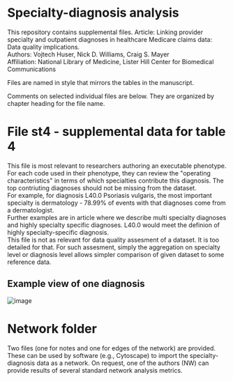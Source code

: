 # Specialty-diagnosis analysis

This repository contains supplemental files.
Article: Linking provider specialty and outpatient diagnoses in healthcare Medicare claims data: Data quality implications.   
Authors: Vojtech Huser, Nick D. Williams, Craig S. Mayer  
Affiliation: National Library of Medicine, Lister Hill Center for Biomedical Communications  


Files are named in style that mirrors the tables in the manuscript.  

Comments on selected individual files are below. They are organized by chapter heading for the file name.  

# File st4 - supplemental data for table 4

This file is most relevant to researchers authoring an executable phenotype. For each code used in their phenotype, they can review the "operating characteristics" in terms of which specialties contribute this diagnosis. The top contriuting diagnoses should not be missing from the dataset.  
For example, for diagnosis L40.0 Psoriasis vulgaris, the most important specialty is dermatology - 78.99% of events with that diagnoses come from a dermatologist.  
Further examples are in article where we describe multi specialty diagnoses and highly specialty specific diagnoses. L40.0 would meet the definion of highly specialty-specific diagnosis.  
This file is not as relevant for data quality assesment of a dataset. It is too detailed for that. For such assesment, simply the aggregation on specialty level or diagnosis level allows simpler comparison of given dataset to some reference data.  

## Example view of one diagnosis
![image](https://user-images.githubusercontent.com/7526119/115904897-574ec700-a433-11eb-8476-46ca80934717.png)

# Network folder
Two files (one for notes and one for edges of the network) are provided. These can be used by software (e.g., Cytoscape) to import the specialty-diagnosis data as a network. On request, one of the authors (NW) can provide results of several standard network analysis metrics.
